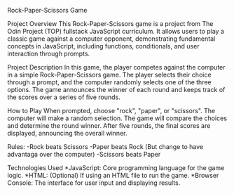 Rock-Paper-Scissors Game


Project Overview
This Rock-Paper-Scissors game is a project from The Odin Project (TOP) fullstack JavaScript curriculum. It allows users to play a classic game against a computer opponent, demonstrating fundamental concepts in JavaScript, including functions, conditionals, and user interaction through prompts.

Project Description
In this game, the player competes against the computer in a simple Rock-Paper-Scissors game. The player selects their choice through a prompt, and the computer randomly selects one of the three options. The game announces the winner of each round and keeps track of the scores over a series of five rounds.

How to Play
When prompted, choose "rock", "paper", or "scissors".
The computer will make a random selection.
The game will compare the choices and determine the round winner.
After five rounds, the final scores are displayed, announcing the overall winner.

Rules:
-Rock beats Scissors
-Paper beats Rock (But change to have advantaga over the computer)
-Scissors beats Paper

Technologies Used
*JavaScript: Core programming language for the game logic.
*HTML: (Optional) If using an HTML file to run the game.
*Browser Console: The interface for user input and displaying results.